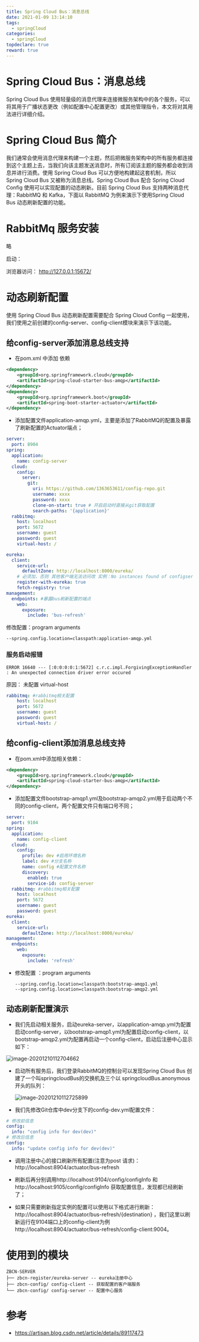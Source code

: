 ```yaml
---
title: Spring Cloud Bus：消息总线
date: 2021-01-09 13:14:10
tags:
  - springCloud
categories:
  - springCloud
topdeclare: true
reward: true
---
```


# Spring Cloud Bus：消息总线

Spring Cloud Bus 使用轻量级的消息代理来连接微服务架构中的各个服务，可以将其用于广播状态更改（例如配置中心配置更改）或其他管理指令，本文将对其用法进行详细介绍。

# Spring Cloud Bus 简介

我们通常会使用消息代理来构建一个主题，然后把微服务架构中的所有服务都连接到这个主题上去，当我们向该主题发送消息时，所有订阅该主题的服务都会收到消息并进行消费。使用 Spring Cloud Bus 可以方便地构建起这套机制，所以 Spring Cloud Bus 又被称为消息总线。Spring Cloud Bus 配合 Spring Cloud Config 使用可以实现配置的动态刷新。目前 Spring Cloud Bus 支持两种消息代理：RabbitMQ 和 Kafka，下面以 RabbitMQ 为例来演示下使用Spring Cloud Bus 动态刷新配置的功能。

<!--more-->

# RabbitMq 服务安装

略

启动：

浏览器访问： http://127.0.0.1:15672/

# 动态刷新配置

使用 Spring Cloud Bus 动态刷新配置需要配合 Spring Cloud Config 一起使用，我们使用之前创建的config-server、config-client模块来演示下该功能。

## 给config-server添加消息总线支持

- 在pom.xml 中添加 依赖

```xml
<dependency>
    <groupId>org.springframework.cloud</groupId>
    <artifactId>spring-cloud-starter-bus-amqp</artifactId>
</dependency>
<dependency>
    <groupId>org.springframework.boot</groupId>
    <artifactId>spring-boot-starter-actuator</artifactId>
</dependency>
```

- 添加配置文件application-amqp.yml，主要是添加了RabbitMQ的配置及暴露了刷新配置的Actuator端点；

```yaml
server:
  port: 8904
spring:
  application:
    name: config-server
  cloud:
    config:
      server:
        git:
          uri: https://github.com/1363653611/config-repo.git
          username: xxxx
          password: xxxx
          clone-on-start: true # 开启启动时直接从git获取配置
          search-paths: '{application}'
  rabbitmq:
    host: localhost
    port: 5672
    username: guest
    password: guest
    virtual-host: /

eureka:
  client:
    service-url:
      defaultZone: http://localhost:8000/eureka/
    # 必须加，否则 其他客户端无法访问改 实例：No instances found of configserver (config-server)
    register-with-eureka: true
    fetch-registry: true
management:
  endpoints: #暴露bus刷新配置的端点
    web:
      exposure:
        include: 'bus-refresh'
```

修改配置：program arguments

```shell
--spring.config.location=classpath:application-amqp.yml
```

### 服务启动报错

```shell
ERROR 16640 --- [:0:0:0:0:1:5672] c.r.c.impl.ForgivingExceptionHandler     : An unexpected connection driver error occured
```

原因： 未配置 virtual-host

```yaml
rabbitmq: #rabbitmq相关配置
    host: localhost
    port: 5672
    username: guest
    password: guest
    virtual-host: /
```



## 给config-client添加消息总线支持

- 在pom.xml中添加相关依赖：

```xml
<dependency>
    <groupId>org.springframework.cloud</groupId>
    <artifactId>spring-cloud-starter-bus-amqp</artifactId>
</dependency>
```

- 添加配置文件bootstrap-amqp1.yml及bootstrap-amqp2.yml用于启动两个不同的config-client，两个配置文件只有端口号不同；

```yaml
server:
  port: 9104
spring:
  application:
    name: config-client
  cloud:
    config:
      profile: dev #启用环境名称
      label: dev #分支名称
      name: config #配置文件名称
      discovery:
        enabled: true
        service-id: config-server
  rabbitmq: #rabbitmq相关配置
    host: localhost
    port: 5672
    username: guest
    password: guest
eureka:
  client:
    service-url:
      defaultZone: http://localhost:8000/eureka/
management:
  endpoints:
    web:
      exposure:
        include: 'refresh'
```

- 修改配置 ：program arguments

  ```shell
  --spring.config.location=classpath:bootstrap-amqp1.yml
  --spring.config.location=classpath:bootstrap-amqp2.yml
  ```

  

## 动态刷新配置演示

- 我们先启动相关服务，启动eureka-server，以application-amqp.yml为配置启动config-server，以bootstrap-amqp1.yml为配置启动config-client，以bootstrap-amqp2.yml为配置再启动一个config-client，启动后注册中心显示如下：

![image-20201210112704662](/zbcn.github.io/assets/postImg/springcloud/springcloud-09bus消息总线/image-20201210112704662.png)

- 启动所有服务后，我们登录RabbitMQ的控制台可以发现Spring Cloud Bus 创建了一个叫springcloudBus的交换机及三个以 springcloudBus.anonymous开头的队列：

  ![image-20201210112725899](/zbcn.github.io/assets/postImg/springcloud/springcloud-09bus消息总线/image-20201210112725899.png)

- 我们先修改Git仓库中dev分支下的config-dev.yml配置文件：

```yaml
# 修改前信息
config:
  info: "config info for dev(dev)"
# 修改后信息
config:
  info: "update config info for dev(dev)"  
```

- 调用注册中心的接口刷新所有配置(注意为post 请求)：http://localhost:8904/actuator/bus-refresh

- 刷新后再分别调用http://localhost:9104/config/configInfo 和 http://localhost:9105/config/configInfo 获取配置信息，发现都已经刷新了；
- 如果只需要刷新指定实例的配置可以使用以下格式进行刷新：http://localhost:8904/actuator/bus-refresh/{destination} ，我们这里以刷新运行在9104端口上的config-client为例http://localhost:8904/actuator/bus-refresh/config-client:9004。

# 使用到的模块

```shell
ZBCN-SERVER
├── zbcn-register/eureka-server -- eureka注册中心
├── zbcn-config/ config-client -- 获取配置的客户端服务
└── zbcn-config/ config-server -- 配置中心服务
```

# 参考

- https://artisan.blog.csdn.net/article/details/89117473